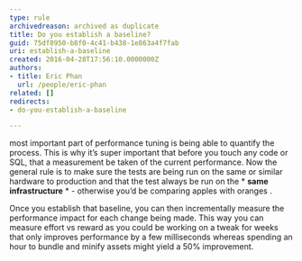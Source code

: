 ```yaml
---
type: rule
archivedreason: archived as duplicate
title: Do you establish a baseline?
guid: 75df8950-b8f0-4c41-b438-1e863a4f7fab
uri: establish-a-baseline
created: 2016-04-28T17:56:10.0000000Z
authors:
- title: Eric Phan
  url: /people/eric-phan
related: []
redirects:
- do-you-establish-a-baseline

---
```


most important part of performance tuning is being able to quantify the process. This is why it’s super important that before you touch any code or SQL, that a measurement be taken of the current performance. Now the general rule is to make sure the tests are being run on the same or similar hardware to production and that the test always be run on the \* **same infrastructure** \* - otherwise you’d be comparing apples with oranges .

<!--endintro-->

Once you establish that baseline, you can then incrementally measure the performance impact for each change being made. This way you can measure effort vs reward as you could be working on a tweak for weeks that only improves performance by a few milliseconds whereas spending an hour to bundle and minify assets might yield a 50% improvement.
